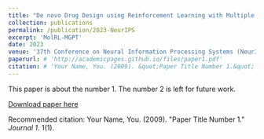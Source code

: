 ```yaml
---
title: "De novo Drug Design using Reinforcement Learning with Multiple GPT Agents"
collection: publications
permalink: /publication/2023-NeurIPS
excerpt: 'MolRL-MGPT'
date: 2023
venue: '37th Conference on Neural Information Processing Systems (NeurIPS 2023)'
paperurl: # 'http://academicpages.github.io/files/paper1.pdf'
citation: # 'Your Name, You. (2009). &quot;Paper Title Number 1.&quot; <i>Journal 1</i>. 1(1).'
---
```

This paper is about the number 1. The number 2 is left for future work.

[Download paper here](http://academicpages.github.io/files/paper1.pdf)

Recommended citation: Your Name, You. (2009). "Paper Title Number 1." <i>Journal 1</i>. 1(1).